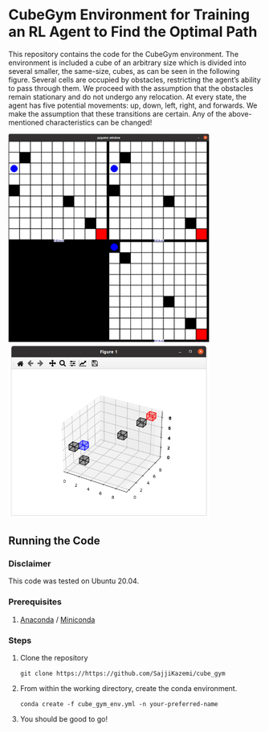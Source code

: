 # CubeGym Environment for Training an RL Agent to Find the Optimal Path

This repository contains the code for the CubeGym environment. The environment is included a cube of
an arbitrary size which is divided into several smaller, the same-size, cubes, as can be seen
in the following figure. Several cells are occupied by obstacles, restricting the agent’s ability to pass
through them. We proceed with the assumption that the obstacles remain stationary and
do not undergo any relocation.
At every state, the agent has five potential movements: up, down, left, right, and forwards.
We make the assumption that these transitions are certain.
Any of the above-mentioned characteristics can be changed!

<img src="2d.png" alt="Screenshot" width="400">
<img src="3d.png" alt="Screenshot" width="400">


## Running the Code

### Disclaimer
This code was tested on Ubuntu 20.04.
### Prerequisites

1. [Anaconda](https://www.anaconda.com/products/distribution) / [Miniconda](https://conda.io/projects/conda/en/stable/user-guide/install/download.html)

### Steps

1. Clone the repository

    ```
    git clone https://https://github.com/SajjiKazemi/cube_gym
    ```
2. From within the working directory, create the conda environment.

    ```
    conda create -f cube_gym_env.yml -n your-preferred-name
    ```
3. You should be good to go!
